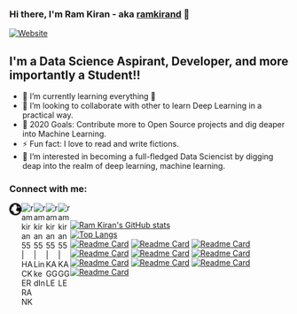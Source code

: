 ### Hi there, I'm Ram Kiran - aka [ramkirand][website] 👋 

[![Website](https://img.shields.io/website?label=ramkirand&style=for-the-badge&url=https%3A%2F%2Framkiran55.github.io)](https://ramkiran55.github.io/ramkirand)

## I'm a Data Science Aspirant, Developer, and more importantly a Student!!

- 🌱 I’m currently learning everything 🤣
- 👯 I’m looking to collaborate with other to learn Deep Learning in a practical way.
- 🥅 2020 Goals: Contribute more to Open Source projects and dig deaper into Machine Learning.
- ⚡ Fun fact: I love to read and write fictions.
- 👀 I’m interested in becoming a full-fledged Data Sciencist by digging deap into the realm of deep learning, machine learning.

### Connect with me:

[<img align="left" alt="https://ramkiran55.github.io/ramkirand/" width="22px" src="https://raw.githubusercontent.com/iconic/open-iconic/master/svg/globe.svg" />][website]
[<img align="left" alt="ramkiran55 | HACKERRANK" width="22px" src="https://cdn.jsdelivr.net/npm/simple-icons@3.13.0/icons/hackerrank.svg" />][hackerrank]
[<img align="left" alt="ramkiran55 | LinkedIn" width="22px" src="https://cdn.jsdelivr.net/npm/simple-icons@v3/icons/linkedin.svg" />][linkedin]
[<img align="left" alt="ramkiran55 | KAGGLE" width="22px" src="https://cdn.jsdelivr.net/npm/simple-icons@3.13.0/icons/kaggle.svg" />][kaggle]
[<img align="left" alt="ramkiran55 | KAGGLE" width="22px" src="https://cdn.jsdelivr.net/npm/simple-icons@3.13.0/icons/freelancer.svg" />][credly]
<br />
<!---
ramkiran55/ramkiran55 is a ✨ special ✨ repository because its `README.md` (this file) appears on your GitHub profile.
You can click the Preview link to take a look at your changes.
--->

[![Ram Kiran's GitHub stats](https://github-readme-stats.vercel.app/api?username=ramkiran55&hide=issues,contribs&count_private=true&theme=tokyonight&show_icons=true)](https://github.com/anuraghazra/github-readme-stats)
<br />
[![Top Langs](https://github-readme-stats.vercel.app/api/top-langs/?username=ramkiran55&langs_count=10)](https://github.com/anuraghazra/github-readme-stats)
<br />
[![Readme Card](https://github-readme-stats.vercel.app/api/pin/?username=ramkiran55&repo=Applied-Data-Science-Capstone-Project)](https://github.com/anuraghazra/github-readme-stats)
[![Readme Card](https://github-readme-stats.vercel.app/api/pin/?username=ramkiran55&repo=ramkiran55.github.io)](https://github.com/anuraghazra/github-readme-stats)
[![Readme Card](https://github-readme-stats.vercel.app/api/pin/?username=ramkiran55&repo=Ventilator-Pressure-Prediction)](https://github.com/anuraghazra/github-readme-stats)
[![Readme Card](https://github-readme-stats.vercel.app/api/pin/?username=ramkiran55&repo=Digit-Recognizer-Project-Kaggle-Competition)](https://github.com/anuraghazra/github-readme-stats)
[![Readme Card](https://github-readme-stats.vercel.app/api/pin/?username=ramkiran55&repo=Deep-And-Machine-Learning-Experiments)](https://github.com/anuraghazra/github-readme-stats)
[![Readme Card](https://github-readme-stats.vercel.app/api/pin/?username=ramkiran55&repo=Age-Gender-Detection-Model)](https://github.com/anuraghazra/github-readme-stats)
[![Readme Card](https://github-readme-stats.vercel.app/api/pin/?username=ramkiran55&repo=Face-Mask-Detection)](https://github.com/anuraghazra/github-readme-stats)
[![Readme Card](https://github-readme-stats.vercel.app/api/pin/?username=ramkiran55&repo=Final-Project-Analyzing-Stock-Performance-and-Building-a-Dashboard)](https://github.com/anuraghazra/github-readme-stats)
[![Readme Card](https://github-readme-stats.vercel.app/api/pin/?username=ramkiran55&repo=Ecommerce-ApplicationUsing-JSPs-and-Servlets)](https://github.com/anuraghazra/github-readme-stats)
[![Readme Card](https://github-readme-stats.vercel.app/api/pin/?username=ramkiran55&repo=Uber_data_analysis)](https://github.com/anuraghazra/github-readme-stats)

[website]: https://ramkiran55.github.io/ramkirand/
[kaggle]: https://www.kaggle.com/ramkiran55devireddy/
[hackerrank]: https://www.hackerrank.com/160040195_KLU?hr_r=1
[linkedin]: https://www.linkedin.com/in/ramkirand/
[credly]: https://www.credly.com/users/devireddy-ram-kiran/badges
